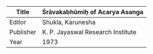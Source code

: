 |Title | Śrāvakabhūmiḥ of Acarya Asanga 
| --- | --- 
|Editor | Shukla, Karunesha
|Publisher | K. P. Jayaswal Research Institute
|Year | 1973
